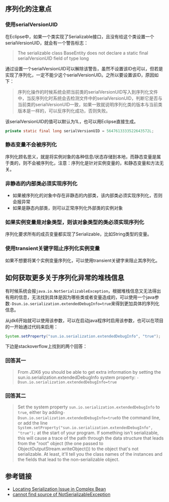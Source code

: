 <!--
date: 2021-03-29T23:31:12+08:00
lastmod: 2021-03-29T23:31:12+08:00
-->
## 序列化的注意点

### 使用serialVersionUID

在Eclipse中，如果一个类实现了Serializable接口，且没有给这个类设置一个serialVersionUID，就会有一个警告标志：

> The serializable class BaseEntity does not declare a static final serialVersionUID field of type long

通过设置一个serialVersionUID可以解除该警告，虽然不设置该ID也可以，但若是实现了序列化，一定不能少这个serialVersionUID。之所以要设置该ID，原因如下：

> 序列化操作的时候系统会把当前类的serialVersionUID写入到序列化文件中，当反序列化时系统会去检测文件中的serialVersionUID，判断它是否与当前类的serialVersionUID一致，如果一致就说明序列化类的版本与当前类版本是一样的，可以反序列化成功，否则失败。

该serialVersionUID的值可以默认为1L，也可以用Eclipse直接生成。

```java
private static final long serialVersionUID = 5647613333522643572L;
```

### 静态变量不会被序列化

序列化顾名思义，就是将实例对象的各种信息/状态存储到本地，而静态变量是属于类的，则不会被序列化，注意：序列化是针对实例变量的，和静态变量和方法无关。

### 非静态的内部类必须实现序列化

* 如果被序列化的对象中存在非静态的内部类，该内部类必须实现序列化，否则会报异常
* 如果是静态内部类，则可以正常序列化外部类的实例对象

### 如果实例变量是对象类型，则该对象类型的类必须实现序列化

序列化要求所有的成员变量都实现了Serializable，比如String类型的变量。

### 使用transient关键字阻止序列化实例变量

如果不想要将某个实例变量序列化，可以使用transient关键字来阻止其序列化。

## 如何获取更多关于序列化异常的堆栈信息

有时候系统会报`java.io.NotSerializableException`，根据堆栈信息又无法得出有用的信息，无法找到具体是因为哪些类或者变量造成的，可以使用一个java参数`-Dsun.io.serialization.extendedDebugInfo=true`来得到更加具体的序列化信息。

从jdk6开始就可以使用该参数，可以在启动java程序时启用该参数，也可以在项目的一开始通过代码来启用：
```java
System.setProperty("sun.io.serialization.extendedDebugInfo", "true");
```

下边是stackoverflow上找到的两个回答：
### 回答其一

>From JDK6 you should be able to get extra information by setting the sun.io.serialization.extendedDebugInfo system property:
>`-Dsun.io.serialization.extendedDebugInfo=true`

### 回答其二

>Set the system property `sun.io.serialization.extendedDebugInfo` to `true`, either by adding`-Dsun.io.serialization.extendedDebugInfo=true`to the command line, or add the line `System.setProperty("sun.io.serialization.extendedDebugInfo", "true");` at the start of your program.
>If something isn't serializable, this will cause a trace of the path through the data structure that leads from the "root" object (the one passed to ObjectOutputStream.writeObject()) to the object that's not serializable. At least, it'll tell you the class names of the instances and the fields that lead to the non-serializable object.

## 参考链接

* [Locating Serialization Issue in Complex Bean](https://stackoverflow.com/questions/627389/locating-serialization-issue-in-complex-bean/627437#627437)
* [cannot find source of NotSerializableException](https://stackoverflow.com/questions/26615682/cannot-find-source-of-notserializableexception/26666238#26666238)